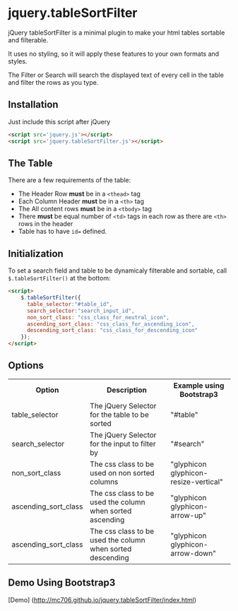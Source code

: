 jquery.tableSortFilter
======================

jQuery tableSortFilter is a minimal plugin to make your html tables sortable and filterable.

It uses no styling, so it will apply these features to your own formats and styles. 

The Filter or Search will search the displayed text of every cell in the table and filter the rows as you type.

Installation
------------

Just include this script after jQuery

``` html
<script src='jquery.js'></script>
<script src='jquery.tableSortFilter.js'></script>
```

The Table
---------
There are a few requirements of the table:

* The Header Row **must** be in a `<thead>` tag
* Each Column Header **must** be in a `<th>` tag
* The All content rows **must** be in a `<tbody>` tag
* There **must** be equal number of `<td>` tags in each row as there are `<th>` rows in the header
* Table has to have `id=` defined. 

Initialization
--------------
To set a search field and table to be dynamicaly filterable and sortable, call `$.tableSortFilter()` at the bottom:

``` html
<script>
    $.tableSortFilter({
      table_selector:"#table_id",
      search_selector:"search_input_id",
      non_sort_class: "css_class_for_neutral_icon",
      ascending_sort_class: "css_class_for_ascending_icon",
      descending_sort_class: "css_class_for_descending_icon"
    });
</script>
```

Options
-------

<table>
  <tr><th>Option</th><th>Description</th><th>Example using Bootstrap3</th></tr>
  <tr><td>table_selector</td><td>The jQuery Selector for the table to be sorted</td><td>"#table"</td></tr>
  <tr><td>search_selector</td><td>The jQuery Selector for the input to filter by</td><td>"#search"</td></tr>
  <tr><td>non_sort_class</td><td>The css class to be used on non sorted columns</td><td>"glyphicon glyphicon-resize-vertical"</td></tr>
  <tr><td>ascending_sort_class</td><td>The css class to be used the column when sorted ascending</td><td>"glyphicon glyphicon-arrow-up"</td></tr>
  <tr><td>ascending_sort_class</td><td>The css class to be used the column when sorted descending</td><td>"glyphicon glyphicon-arrow-down"</td></tr>
</table>

Demo Using Bootstrap3
---------------------
[Demo] (http://mc706.github.io/jquery.tableSortFilter/index.html)
